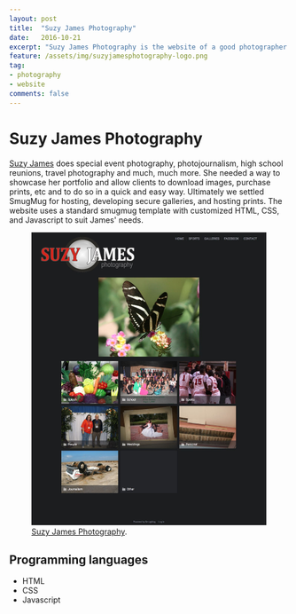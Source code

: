 ```yaml
---
layout: post
title:  "Suzy James Photography"
date:   2016-10-21
excerpt: "Suzy James Photography is the website of a good photographer and friend who is based in southeast Texas."
feature: /assets/img/suzyjamesphotography-logo.png
tag:
- photography
- website
comments: false
---
```

<meta property="article:author" content="https://www.facebook.com/adamdjbrett" />


# Suzy James Photography
[Suzy James](http://www.suzyjamesphotography.com/) does special event photography, photojournalism, high school reunions, travel photography and much, much more. She needed a way to showcase her portfolio and allow clients to download images, purchase prints, etc and to do so in a quick and easy way. Ultimately we settled SmugMug for hosting, developing secure galleries, and hosting prints. The website uses a standard smugmug template with customized HTML, CSS, and Javascript to suit James' needs.

<figure>
	<a href="http://www.suzyjamesphotography.com/"><img src="/assets/img/suzyjamesphotography.jpg"></a>
	<figcaption><a href="http://www.suzyjamesphotography.com/" title="Suzy James Photography">Suzy James Photography</a>.</figcaption>
</figure>

## Programming languages
* HTML
* CSS
* Javascript
